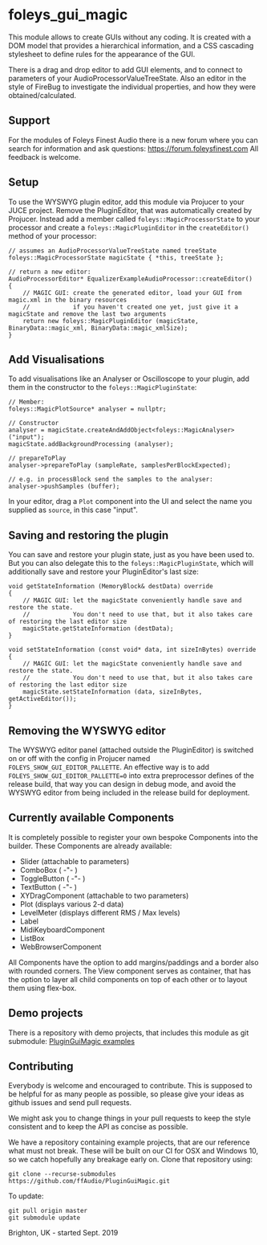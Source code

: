 foleys_gui_magic
===============

This module allows to create GUIs without any coding. It is created with a DOM model
that provides a hierarchical information, and a CSS cascading stylesheet to define
rules for the appearance of the GUI.

There is a drag and drop editor to add GUI elements, and to connect to
parameters of your AudioProcessorValueTreeState. Also an editor in the style of FireBug
to investigate the individual properties, and how they were obtained/calculated.


Support
-------

For the modules of Foleys Finest Audio there is a new forum where you can search for information 
and ask questions: https://forum.foleysfinest.com
All feedback is welcome.

Setup
-----

To use the WYSWYG plugin editor, add this module via Projucer to your JUCE project.
Remove the PluginEditor, that was automatically created by Projucer. Instead add a member
called `foleys::MagicProcessorState` to your processor and create a `foleys::MagicPluginEditor`
in the `createEditor()` method of your processor:

```
// assumes an AudioProcessorValueTreeState named treeState
foleys::MagicProcessorState magicState { *this, treeState };

// return a new editor:
AudioProcessorEditor* EqualizerExampleAudioProcessor::createEditor()
{
    // MAGIC GUI: create the generated editor, load your GUI from magic.xml in the binary resources
    //            if you haven't created one yet, just give it a magicState and remove the last two arguments
    return new foleys::MagicPluginEditor (magicState, BinaryData::magic_xml, BinaryData::magic_xmlSize);
}
```


Add Visualisations
------------------

To add visualisations like an Analyser or Oscilloscope to your plugin, add them in the constructor
to the `foleys::MagicPluginState`:

```
// Member:
foleys::MagicPlotSource* analyser = nullptr;

// Constructor
analyser = magicState.createAndAddObject<foleys::MagicAnalyser>("input");
magicState.addBackgroundProcessing (analyser);

// prepareToPlay
analyser->prepareToPlay (sampleRate, samplesPerBlockExpected);

// e.g. in processBlock send the samples to the analyser:
analyser->pushSamples (buffer);
```

In your editor, drag a `Plot` component into the UI and select the name you supplied as `source`, in this
case "input".


Saving and restoring the plugin
-------------------------------

You can save and restore your plugin state, just as you have been used to. But you can also delegate
this to the `foleys::MagicPluginState`, which will additionally save and restore your PluginEditor's 
last size:

```
void getStateInformation (MemoryBlock& destData) override
{
    // MAGIC GUI: let the magicState conveniently handle save and restore the state.
    //            You don't need to use that, but it also takes care of restoring the last editor size
    magicState.getStateInformation (destData);
}

void setStateInformation (const void* data, int sizeInBytes) override
{
    // MAGIC GUI: let the magicState conveniently handle save and restore the state.
    //            You don't need to use that, but it also takes care of restoring the last editor size
    magicState.setStateInformation (data, sizeInBytes, getActiveEditor());
}
```


Removing the WYSWYG editor
--------------------------

The WYSWYG editor panel (attached outside the PluginEditor) is switched on or off with the config
in Projucer named `FOLEYS_SHOW_GUI_EDITOR_PALLETTE`. An effective way is to add `FOLEYS_SHOW_GUI_EDITOR_PALLETTE=0`
into extra preprocessor defines of the release build, that way you can design in debug mode, and avoid
the WYSWYG editor from being included in the release build for deployment.


Currently available Components
------------------------------

It is completely possible to register your own bespoke Components into the builder. These Components
are already available:

- Slider (attachable to parameters)
- ComboBox ( -"- )
- ToggleButton ( -"- )
- TextButton ( -"- )
- XYDragComponent (attachable to two parameters)
- Plot (displays various 2-d data)
- LevelMeter (displays different RMS / Max levels)
- Label
- MidiKeyboardComponent
- ListBox
- WebBrowserComponent

All Components have the option to add margins/paddings and a border also with rounded corners.
The View component serves as container, that has the option to layer all child components on top of each other
or to layout them using flex-box.


Demo projects
-------------

There is a repository with demo projects, that includes this module as git submodule:
[PluginGuiMagic examples](https://github.com/ffAudio/PluginGuiMagic)


Contributing
------------

Everybody is welcome and encouraged to contribute. This is supposed to be helpful for as 
many people as possible, so please give your ideas as github issues and send pull requests.

We might ask you to change things in your pull requests to keep the style consistent and
to keep the API as concise as possible.

We have a repository containing example projects, that are our reference what must not break.
These will be built on our CI for OSX and Windows 10, so we catch hopefully any breakage 
early on. 
Clone that repository using:
```
git clone --recurse-submodules https://github.com/ffAudio/PluginGuiMagic.git
```
To update:
```
git pull origin master
git submodule update
```


Brighton, UK - started Sept. 2019
